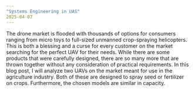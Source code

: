 ```yaml
---
"Systems Engineering in UAS"
2025-04-07
---
```

The drone market is flooded with thousands of options for consumers ranging from micro toys to full-sized unmanned crop-spraying helicopters. This is both a blessing and a curse for every customer on the market searching for the perfect UAV for their needs. While there are some products that were carefully designed, there are so many more that are thrown together without any consideration of practical requirements. In this blog post, I will analyze two UAVs on the market meant for use in the agriculture industry. Both of these are designed to spray seed or fertilizer on crops. Furthermore, the chosen models are similar in capacity.
